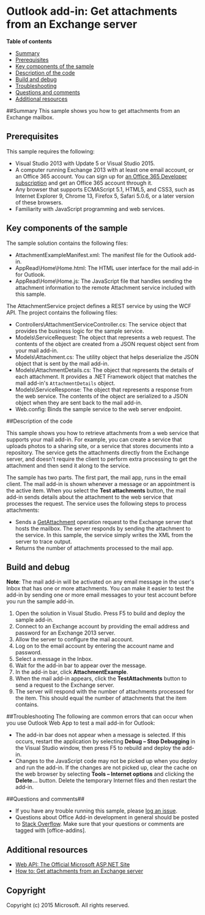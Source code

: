 # Outlook add-in: Get attachments from an Exchange server

**Table of contents**

* [Summary](#summary)
* [Prerequisites](#prerequisites)
* [Key components of the sample](#components)
* [Description of the code](#codedescription)
* [Build and debug](#build)
* [Troubleshooting](#troubleshooting)
* [Questions and comments](#questions)
* [Additional resources](#additional-resources)

<a name="summary"></a>
##Summary
This sample shows you how to get attachments from an Exchange mailbox.

<a name="prerequisites"></a>
## Prerequisites ##

This sample requires the following:  

  - Visual Studio 2013 with Update 5 or Visual Studio 2015.  
  - A computer running Exchange 2013 with at least one email account, or an Office 365 account. You can sign up for [an Office 365 Developer subscription](http://aka.ms/o365-android-connect-signup) and get an Office 365 account through it.
  - Any browser that supports ECMAScript 5.1, HTML5, and CSS3, such as Internet Explorer 9, Chrome 13, Firefox 5, Safari 5.0.6, or a later version of these browsers.
  - Familiarity with JavaScript programming and web services.

<a name="components"></a>
## Key components of the sample
The sample solution contains the following files:

- AttachmentExampleManifest.xml: The manifest file for the Outlook add-in.
- AppRead\Home\Home.html: The HTML user interface for the mail add-in for Outlook.
- AppRead\Home\Home.js: The JavaScript file that handles sending the attachment information to the remote Attachment service included with this sample.

The AttachmentService project defines a REST service by using the WCF API. The project contains the following files:

- Controllers\AttachmentServiceController.cs: The service object that provides the business logic for the sample service.
- Models\ServiceRequest: The object that represents a web request. The contents of the object are created from a JSON request object sent from your mail add-in.
- Models\Attachment.cs: The utility object that helps deserialize the JSON object that is sent by the mail add-in.
- Models\AttachmentDetails.cs: The object that represents the details of each attachment. It provides a .NET Framework object that matches the mail add-in's `AttachmentDetails` object.
- Models\ServiceResponse: The object that represents a response from the web service. The contents of the object are serialized to a JSON object when they are sent back to the mail add-in.
- Web.config: Binds the sample service to the web server endpoint.



<a name="codedescription"></a>
##Description of the code

This sample shows you how to retrieve attachments from a web service that supports your mail add-in. For example, you can create a service that uploads photos to a sharing site, or a service that stores documents into a repository. The service gets the attachments directly from the Exchange server, and doesn't require the client to perform extra processing to get the attachment and then send it along to the service.

The sample has two parts. The first part, the mail app, runs in the email client. The mail add-in is shown whenever a message or an appointment is the active item. When you select the **Test attachments** button, the mail add-in sends details about the attachment to the web service that processes the request. The service uses the following steps to process attachments:

- Sends a [GetAttachment](http://msdn.microsoft.com/en-us/library/aa494316(v=exchg.150).aspx) operation request to the Exchange server that hosts the mailbox. The server responds by sending the attachment to the service. In this sample, the service simply writes the XML from the server to trace output.
- Returns the number of attachments processed to the mail app.



<a name="build"></a>
## Build and debug ##
**Note**: The mail add-in will be activated on any email message in the user's Inbox that has one or more attachments. You can make it easier to test the add-in by sending one or more email messages to your test account before you run the sample add-in.

1. Open the solution in Visual Studio. Press F5 to build and deploy the sample add-in.
2. Connect to an Exchange account by providing the email address and password for an Exchange 2013 server.
3. Allow the server to configure the mail account.
4. Log on to the email account by entering the account name and password. 
5. Select a message in the Inbox.
6. Wait for the add-in bar to appear over the message.
7. In the add-in bar, click **AttachmentExample**.
8. When the mail add-in appears, click the **TestAttachments** button to send a request to the Exchange server.
9. The server will respond with the number of attachments processed for the item. This should equal the number of attachments that the item contains.

<a name="troubleshooting"></a>
##Troubleshooting
The following are common errors that can occur when you use Outlook Web App to test a mail add-in for Outlook:

- The add-in bar does not appear when a message is selected. If this occurs, restart the application by selecting **Debug – Stop Debugging** in the Visual Studio window, then press F5 to rebuild and deploy the add-in. 
- Changes to the JavaScript code may not be picked up when you deploy and run the add-in. If the changes are not picked up, clear the cache on the web browser by selecting **Tools – Internet options** and clicking the **Delete…** button. Delete the temporary Internet files and then restart the add-in. 

<a name="questions"></a>
##Questions and comments##

- If you have any trouble running this sample, please [log an issue](https://github.com/OfficeDev/Outlook-Add-in-Javascript-GetAttachments/issues).
- Questions about Office Add-in development in general should be posted to [Stack Overflow](http://stackoverflow.com/questions/tagged/office-addins). Make sure that your questions or comments are tagged with [office-addins].


<a name="additional-resources"></a>
## Additional resources ##

- [Web API: The Official Microsoft ASP.NET Site](http://www.asp.net/web-api)
- [How to: Get attachments from an Exchange server](http://msdn.microsoft.com/en-us/library/dn148008.aspx)

## Copyright
Copyright (c) 2015 Microsoft. All rights reserved.
